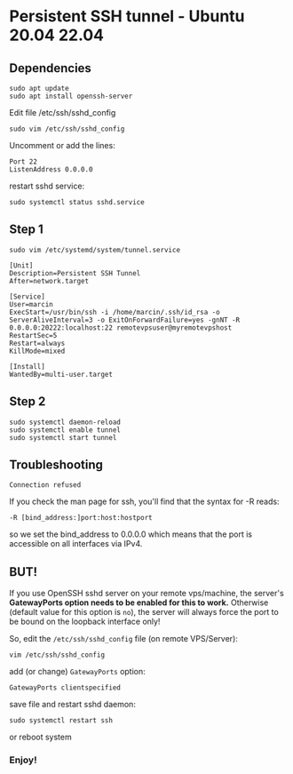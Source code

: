 # Persistent SSH tunnel - Ubuntu 20.04 22.04

## Dependencies

```
sudo apt update
sudo apt install openssh-server
```

Edit file /etc/ssh/sshd_config
```
sudo vim /etc/ssh/sshd_config
```
Uncomment or add the lines:
```
Port 22
ListenAddress 0.0.0.0
```
restart sshd service:
```
sudo systemctl status sshd.service
```

## Step 1

```
sudo vim /etc/systemd/system/tunnel.service
```

```
[Unit]
Description=Persistent SSH Tunnel
After=network.target

[Service]
User=marcin
ExecStart=/usr/bin/ssh -i /home/marcin/.ssh/id_rsa -o ServerAliveInterval=3 -o ExitOnForwardFailure=yes -gnNT -R 0.0.0.0:20222:localhost:22 remotevpsuser@myremotevpshost
RestartSec=5
Restart=always
KillMode=mixed

[Install]
WantedBy=multi-user.target
```

## Step 2

```
sudo systemctl daemon-reload
sudo systemctl enable tunnel
sudo systemctl start tunnel
```

## Troubleshooting

`Connection refused`

If you check the man page for ssh, you'll find that the syntax for -R reads:
```
-R [bind_address:]port:host:hostport
```

so we set the bind_address to 0.0.0.0 which means that the port is accessible on all interfaces via IPv4.

## BUT!


If you use OpenSSH sshd server on your remote vps/machine, the server's **GatewayPorts option needs to be enabled for this to work.**
Otherwise (default value for this option is `no`), the server will always force the port to be bound on the loopback interface only!


So, edit the `/etc/ssh/sshd_config` file (on remote VPS/Server):
```
vim /etc/ssh/sshd_config
```
add (or change) `GatewayPorts` option:
```
GatewayPorts clientspecified
```
save file and restart sshd daemon:
```
sudo systemctl restart ssh
```
or reboot system

### Enjoy!
